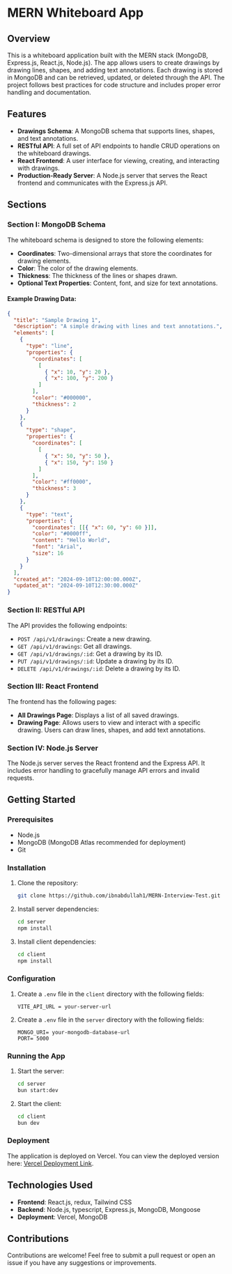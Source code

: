 # MERN Whiteboard App

## Overview

This is a whiteboard application built with the MERN stack (MongoDB, Express.js, React.js, Node.js). The app allows users to create drawings by drawing lines, shapes, and adding text annotations. Each drawing is stored in MongoDB and can be retrieved, updated, or deleted through the API. The project follows best practices for code structure and includes proper error handling and documentation.

## Features

- **Drawings Schema**: A MongoDB schema that supports lines, shapes, and text annotations.
- **RESTful API**: A full set of API endpoints to handle CRUD operations on the whiteboard drawings.
- **React Frontend**: A user interface for viewing, creating, and interacting with drawings.
- **Production-Ready Server**: A Node.js server that serves the React frontend and communicates with the Express.js API.

## Sections

### Section I: MongoDB Schema

The whiteboard schema is designed to store the following elements:

- **Coordinates**: Two-dimensional arrays that store the coordinates for drawing elements.
- **Color**: The color of the drawing elements.
- **Thickness**: The thickness of the lines or shapes drawn.
- **Optional Text Properties**: Content, font, and size for text annotations.

#### Example Drawing Data:

```json
{
  "title": "Sample Drawing 1",
  "description": "A simple drawing with lines and text annotations.",
  "elements": [
    {
      "type": "line",
      "properties": {
        "coordinates": [
          [
            { "x": 10, "y": 20 },
            { "x": 100, "y": 200 }
          ]
        ],
        "color": "#000000",
        "thickness": 2
      }
    },
    {
      "type": "shape",
      "properties": {
        "coordinates": [
          [
            { "x": 50, "y": 50 },
            { "x": 150, "y": 150 }
          ]
        ],
        "color": "#ff0000",
        "thickness": 3
      }
    },
    {
      "type": "text",
      "properties": {
        "coordinates": [[{ "x": 60, "y": 60 }]],
        "color": "#0000ff",
        "content": "Hello World",
        "font": "Arial",
        "size": 16
      }
    }
  ],
  "created_at": "2024-09-10T12:00:00.000Z",
  "updated_at": "2024-09-10T12:30:00.000Z"
}
```

### Section II: RESTful API

The API provides the following endpoints:

- `POST /api/v1/drawings`: Create a new drawing.
- `GET /api/v1/drawings`: Get all drawings.
- `GET /api/v1/drawings/:id`: Get a drawing by its ID.
- `PUT /api/v1/drawings/:id`: Update a drawing by its ID.
- `DELETE /api/v1/drawings/:id`: Delete a drawing by its ID.

### Section III: React Frontend

The frontend has the following pages:

- **All Drawings Page**: Displays a list of all saved drawings.
- **Drawing Page**: Allows users to view and interact with a specific drawing. Users can draw lines, shapes, and add text annotations.

### Section IV: Node.js Server

The Node.js server serves the React frontend and the Express API. It includes error handling to gracefully manage API errors and invalid requests.

## Getting Started

### Prerequisites

- Node.js
- MongoDB (MongoDB Atlas recommended for deployment)
- Git

### Installation

1. Clone the repository:

   ```bash
   git clone https://github.com/ibnabdullah1/MERN-Interview-Test.git
   ```

2. Install server dependencies:

   ```bash
   cd server
   npm install
   ```

3. Install client dependencies:
   ```bash
   cd client
   npm install
   ```

### Configuration

1. Create a `.env` file in the `client` directory with the following fields:
   ```
   VITE_API_URL = your-server-url
   ```
2. Create a `.env` file in the `server` directory with the following fields:
   ```
   MONGO_URI= your-mongodb-database-url
   PORT= 5000
   ```

### Running the App

1. Start the server:

   ```bash
   cd server
   bun start:dev
   ```

2. Start the client:
   ```bash
   cd client
   bun dev
   ```

### Deployment

The application is deployed on Vercel. You can view the deployed version here: [Vercel Deployment Link](https://whiteboard-vercel-app).

## Technologies Used

- **Frontend**: React.js, redux, Tailwind CSS
- **Backend**: Node.js, typescript, Express.js, MongoDB, Mongoose
- **Deployment**: Vercel, MongoDB

## Contributions

Contributions are welcome! Feel free to submit a pull request or open an issue if you have any suggestions or improvements.
